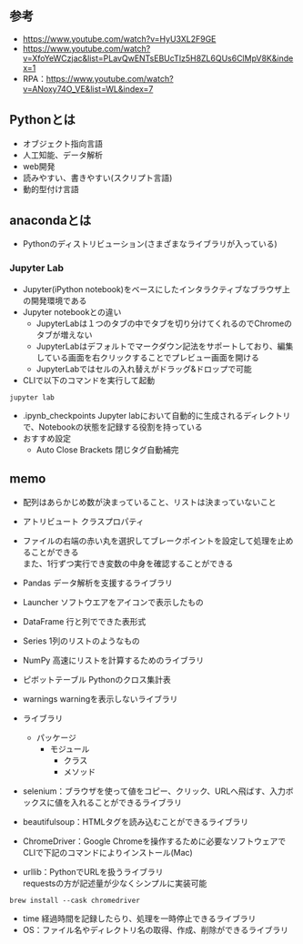 ## 参考
- https://www.youtube.com/watch?v=HyU3XL2F9GE
- https://www.youtube.com/watch?v=XfoYeWCzjac&list=PLavQwENTsEBUcTIz5H8ZL6QUs6ClMpV8K&index=1
- RPA：https://www.youtube.com/watch?v=ANoxy74O_VE&list=WL&index=7

## Pythonとは
- オブジェクト指向言語
- 人工知能、データ解析
- web開発
- 読みやすい、書きやすい(スクリプト言語)
- 動的型付け言語

## anacondaとは
- Pythonのディストリビューション(さまざまなライブラリが入っている)

### Jupyter Lab
- Jupyter(iPython notebook)をベースにしたインタラクティブなブラウザ上の開発環境である
- Jupyter notebookとの違い
	- JupyterLabは１つのタブの中でタブを切り分けてくれるのでChromeのタブが増えない
	- JupyterLabはデフォルトでマークダウン記法をサポートしており、編集している画面を右クリックすることでプレビュー画面を開ける
	- JupyterLabではセルの入れ替えがドラッグ&ドロップで可能
- CLIで以下のコマンドを実行して起動
```
jupyter lab
```
- .ipynb_checkpoints Jupyter labにおいて自動的に生成されるディレクトリで、Notebookの状態を記録する役割を持っている
- おすすめ設定
	- Auto Close Brackets 閉じタグ自動補完

## memo
- 配列はあらかじめ数が決まっていること、リストは決まっていないこと
- アトリビュート クラスプロパティ
- ファイルの右端の赤い丸を選択してブレークポイントを設定して処理を止めることができる  
	また、1行ずつ実行でき変数の中身を確認することができる
- Pandas データ解析を支援するライブラリ
- Launcher ソフトウエアをアイコンで表示したもの
- DataFrame 行と列でできた表形式
- Series 1列のリストのようなもの
- NumPy 高速にリストを計算するためのライブラリ
- ピボットテーブル Pythonのクロス集計表
- warnings warningを表示しないライブラリ

- ライブラリ
	- パッケージ
		- モジュール
			- クラス
			- メソッド
- selenium：ブラウザを使って値をコピー、クリック、URLへ飛ばす、入力ボックスに値を入れることができるライブラリ
- beautifulsoup：HTMLタグを読み込むことができるライブラリ
- ChromeDriver：Google Chromeを操作するために必要なソフトウェアでCLIで下記のコマンドによりインストール(Mac)
- urllib：PythonでURLを扱うライブラリ  
	requestsの方が記述量が少なくシンプルに実装可能
```
brew install --cask chromedriver
```
- time 経過時間を記録したらり、処理を一時停止できるライブラリ
- OS：ファイル名やディレクトリ名の取得、作成、削除ができるライブラリ